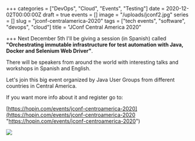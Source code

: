 +++
categories = ["DevOps", "Cloud", "Events", "Testing"]
date = 2020-12-02T00:00:00Z
draft = true
events = []
image = "/uploads/jconf2.jpg"
series = []
slug = "jconf-centralamerica-2020"
tags = ["tech events", "software", "devops", "cloud"]
title = "JConf Central America 2020"

+++
Next December 5th I'll be giving a session (in Spanish) called **"Orchestrating immutable infrastructure for test automation with Java, Docker and Selenium Web Driver"**.

There will be speakers from around the world with interesting talks and workshops in Spanish and English.

Let's join this big event organized by Java User Groups from different countries in Central America.

If you want more info about it and register go to:

[https://hopin.com/events/jconf-centroamerica-2020](https://hopin.com/events/jconf-centroamerica-2020 "https://hopin.com/events/jconf-centroamerica-2020")

![](/uploads/jconf2.jpg)